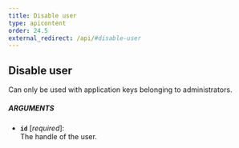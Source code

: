 ```yaml
---
title: Disable user
type: apicontent
order: 24.5
external_redirect: /api/#disable-user
---
```


## Disable user
Can only be used with application keys belonging to administrators.

##### ARGUMENTS
* **`id`** [*required*]:  
    The handle of the user.